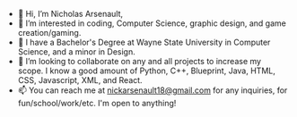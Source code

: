 - 👋 Hi, I’m Nicholas Arsenault,
- 👀 I’m interested in coding, Computer Science, graphic design, and game creation/gaming.
- 🌱 I have a Bachelor's Degree at Wayne State University in Computer Science, and a minor in Design. 
- 💞️ I’m looking to collaborate on any and all projects to increase my scope. I know a good amount of Python, C++, Blueprint, Java, HTML, CSS, Javascript, XML, and React.
- 📫 You can reach me at nickarsenault18@gmail.com for any inquiries, for fun/school/work/etc. I'm open to anything!

<!---
nickynault/nickynault is a ✨ special ✨ repository because its `README.md` (this file) appears on your GitHub profile.
You can click the Preview link to take a look at your changes.
--->
